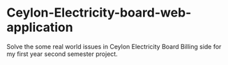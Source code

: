 # Ceylon-Electricity-board-web-application
Solve the some real world issues in Ceylon Electricity Board Billing side for my first year second semester project.
